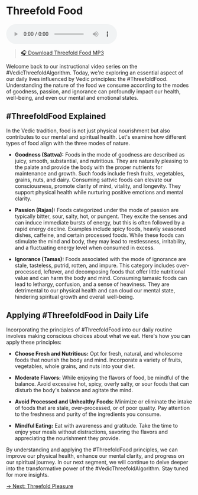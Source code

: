 # Threefold Food

<audio src="https://indra.team/audio/indra/threefold-food.mp3" controls></audio>

> [🎧 Download Threefold Food MP3](https://indra.team/audio/indra/threefold-fppd.mp3)

Welcome back to our instructional video series on the #VedicThreefoldAlgorithm. Today, we're exploring an essential aspect of our daily lives influenced by Vedic principles: the #ThreefoldFood. Understanding the nature of the food we consume according to the modes of goodness, passion, and ignorance can profoundly impact our health, well-being, and even our mental and emotional states.

## #ThreefoldFood Explained

In the Vedic tradition, food is not just physical nourishment but also contributes to our mental and spiritual health. Let's examine how different types of food align with the three modes of nature.

- **Goodness (Sattva):** Foods in the mode of goodness are described as juicy, smooth, substantial, and nutritious. They are naturally pleasing to the palate and provide the body with the proper nutrients for maintenance and growth. Such foods include fresh fruits, vegetables, grains, nuts, and dairy. Consuming sattvic foods can elevate our consciousness, promote clarity of mind, vitality, and longevity. They support physical health while nurturing positive emotions and mental clarity.

- **Passion (Rajas):** Foods categorized under the mode of passion are typically bitter, sour, salty, hot, or pungent. They excite the senses and can induce immediate bursts of energy, but this is often followed by a rapid energy decline. Examples include spicy foods, heavily seasoned dishes, caffeine, and certain processed foods. While these foods can stimulate the mind and body, they may lead to restlessness, irritability, and a fluctuating energy level when consumed in excess.

- **Ignorance (Tamas):** Foods associated with the mode of ignorance are stale, tasteless, putrid, rotten, and impure. This category includes over-processed, leftover, and decomposing foods that offer little nutritional value and can harm the body and mind. Consuming tamasic foods can lead to lethargy, confusion, and a sense of heaviness. They are detrimental to our physical health and can cloud our mental state, hindering spiritual growth and overall well-being.

## Applying #ThreefoldFood in Daily Life

Incorporating the principles of #ThreefoldFood into our daily routine involves making conscious choices about what we eat. Here's how you can apply these principles:

- **Choose Fresh and Nutritious:** Opt for fresh, natural, and wholesome foods that nourish the body and mind. Incorporate a variety of fruits, vegetables, whole grains, and nuts into your diet.

- **Moderate Flavors:** While enjoying the flavors of food, be mindful of the balance. Avoid excessive hot, spicy, overly salty, or sour foods that can disturb the body's balance and agitate the mind.

- **Avoid Processed and Unhealthy Foods:** Minimize or eliminate the intake of foods that are stale, over-processed, or of poor quality. Pay attention to the freshness and purity of the ingredients you consume.

- **Mindful Eating:** Eat with awareness and gratitude. Take the time to enjoy your meals without distractions, savoring the flavors and appreciating the nourishment they provide.

By understanding and applying the #ThreefoldFood principles, we can improve our physical health, enhance our mental clarity, and progress on our spiritual journey. In our next segment, we will continue to delve deeper into the transformative power of the #VedicThreefoldAlgorithm. Stay tuned for more insights.

[→ Next: Threefold Pleasure](threefold-pleasure.md)

